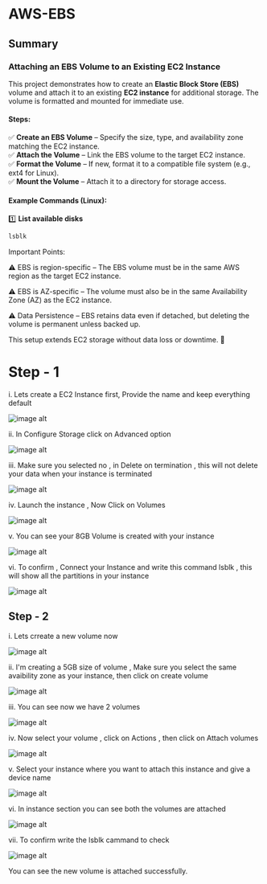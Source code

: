 # AWS-EBS

## Summary 

### **Attaching an EBS Volume to an Existing EC2 Instance**  

This project demonstrates how to create an **Elastic Block Store (EBS)** volume and attach it to an existing **EC2 instance** for additional storage. The volume is formatted and mounted for immediate use.  

#### **Steps:**  
✅ **Create an EBS Volume** – Specify the size, type, and availability zone matching the EC2 instance.  
✅ **Attach the Volume** – Link the EBS volume to the target EC2 instance.  
✅ **Format the Volume** – If new, format it to a compatible file system (e.g., ext4 for Linux).  
✅ **Mount the Volume** – Attach it to a directory for storage access.  

#### **Example Commands (Linux):**  
1️⃣ **List available disks**  
```bash
lsblk
```

Important Points:

⚠️ EBS is region-specific – The EBS volume must be in the same AWS region as the target EC2 instance.

⚠️ EBS is AZ-specific – The volume must also be in the same Availability Zone (AZ) as the EC2 instance.

⚠️ Data Persistence – EBS retains data even if detached, but deleting the volume is permanent unless backed up.

This setup extends EC2 storage without data loss or downtime. 🚀  

# Step - 1

i. Lets create a EC2 Instance first, Provide the name and keep everything default

![image alt](1.PNG)

ii. In Configure Storage click on Advanced option 

![image alt](2.PNG)

iii. Make sure you selected no , in Delete on termination , this will not delete your data when your instance is terminated

![image alt](3.PNG)

iv. Launch the instance , Now Click on Volumes 

![image alt](4.PNG)

v. You can see your 8GB Volume is created with your instance

![image alt](5.PNG)

vi. To confirm , Connect your Instance and write this command lsblk , this will show all the partitions in your instance

![image alt](6.PNG)

## Step - 2

i. Lets crreate a new volume now

![image alt](7.PNG)

ii. I'm creating a 5GB size of volume , Make sure you select the same avaibility zone as your instance, then click on create volume

![image alt](8.PNG)

iii. You can see now we have 2 volumes

![image alt](9.PNG)

iv. Now select your volume , click on Actions , then click on Attach volumes

![image alt](10.PNG)

v. Select your instance where you want to attach this instance and give a device name

![image alt](11.PNG)

vi. In instance section you can see both the volumes are attached

![image alt](12.PNG)

vii. To confirm write the lsblk cammand to check 

![image alt](13.PNG)


You can see the new volume is attached successfully.
